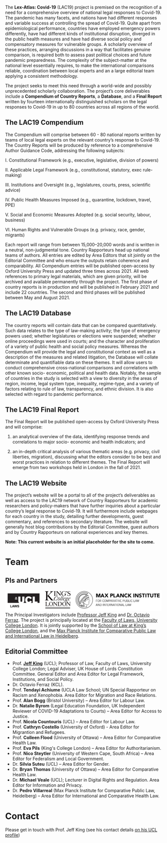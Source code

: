 The **Lex-Atlas: Covid-19** (LAC19) project is premised on the recognition of a need for a comprehensive overview of national legal responses to Covid-19. The pandemic has many facets, and nations have had different responses and variable success at controlling the spread of Covid-19. Quite apart from epidemiological performance, countries have employed emergency powers differently, have had different kinds of institutional disruption, diverged in the public health measures and have had diverse social policy and compensatory measures for vulnerable groups. A scholarly overview of these practices, arranging discussions in a way that facilitates genuine comparison, is required both to assess past political choices and future pandemic preparedness. The complexity of the subject-matter at the national level essentially requires, to make the international comparisons reliable, coordination between local experts and an a large editorial team applying a consistent methodology. 

The project seeks to meet this need through a world-wide and possibly unprecedented scholarly collaboration. The project’s core deliverables include a **Compendium of Country Reports**, a **Database**, and a **Final Report** written by fourteen internationally distinguished scholars on the legal responses to Covid-19 in up to 80 countries across all regions of the world.

## The LAC19 Compendium

The Compendium will comprise between 60 - 80 national reports written by teams of local legal experts on the relevant country’s response to Covid-19. The Country Reports will be produced by reference to a comprehensive Author Guidance Code, addressing the following subjects: 

I. Constitutional Framework (e.g., executive, legislative, division of powers)  

II. Applicable Legal Framework (e.g., constitutional, statutory, exec rule-making)  

III. Institutions and Oversight (e.g., legislatures, courts, press, scientific advice)  

IV. Public Health Measures Imposed (e.g., quarantine, lockdown, travel, PPE)  

V. Social and Economic Measures Adopted (e.g. social security, labour, business)  

VI. Human Rights and Vulnerable Groups (e.g. privacy, race, gender, migrants)  

Each report will range from between 15,000–20,000 words and is written in a neutral, non-judgmental tone.  Country Rapporteurs head up national teams of authors.  All entries are edited by Area Editors that sit jointly on the Editorial Committee and who ensure the outputs retain coherence and comparability.  All Compendium entries will be published open-access by Oxford University Press and updated three times across 2021.  All web references to primary legal materials, which are given priority, will be archived and available permanently through the project. The first phase of country reports is in production and will be published in February 2021 and include 22 countries.  The second and third phases will be published between May and August 2021. 

## The LAC19 Database

The country reports will contain data that can be compared quantitatively. Such data relates to the type of law-making activity; the type of emergency powers used; whether legislatures or elections were suspended; whether online proceedings were used in courts; and the character and proliferation of a variety of public health and social policy measures.  Whereas the Compendium will provide the legal and constitutional context as well as a description of the measures and related litigation, the Database will collate determinate and quantifiable data on these themes. It will allow users to conduct comprehensive cross-national comparisons and correlations with other known socio- economic, political and health data. Notably, the sample of countries in the study is selected with a view to diversity in the areas of region, income, legal system type, inequality, regime-type, and a variety of factors relating to rule of law, transparency, and ethnic division. It is also selected with regard to pandemic performance. 

## The LAC19 Final Report

The Final Report will be published open-access by Oxford University Press and will comprise:  

1. an analytical overview of the data, identifying response trends and correlations to major socio- economic and health indicators; and 

2. an in-depth critical analysis of various thematic areas (e.g. privacy, civil liberties, migration), discussing what the editors consider to be best and worst practices in relation to different themes.  The Final Report will emerge from two workshops held in London in the fall of 2021.  

## The LAC19 Website

The project’s website will be a portal to all of the project’s deliverables as well as access to the LAC19 network of Country Rapporteurs for academic researchers and policy-makers that have further inquiries about a particular country’s legal response to Covid-19.  It will furthermore include webpages for each country in the study, detailing further developments, guest commentary, and references to secondary literature.  The website will generally host blog contributions by the Editorial Committee, guest authors and by Country Rapporteurs on national experiences and key themes. 

**Note: This current website is an initial placeholder for the site to come.**

# Team

## PIs and Partners
![logos](/img/logos.png)
The Principal Investigators include [Professor Jeff King](https://www.ucl.ac.uk/laws/people/prof-jeff-king) and [Dr. Octavio Ferraz](https://www.kcl.ac.uk/people/dr-octavio-ferraz).  The project is principally located at the [Faculty of Laws, University College London](https://laws.ucl.ac.uk).  It is jointly supported by the [School of Law at King’s College London](https://www.kcl.ac.uk/law), and the [Max Planck Institute for Comparative Public Law and International Law in Heidelberg](https://www.mpil.de/en/pub/news.cfm).   

## Editorial Committee

* Prof. [**Jeff King**](https://www.ucl.ac.uk/laws/people/prof-jeff-king) (UCL); Professor of Law, Faculty of Laws, University College London; Legal Adviser, UK House of Lords Constitution Committee. General Editor and Area Editor for Legal Framework, Institutions, and Social Policy.
* Dr. Octavio Ferraz (KCL).
* Prof. **Tendayi Achiume** (UCLA Law School; UN Special Rapporteur on Racism and Xenophobia. Area Editor for Migration and Race Relations.  
* Prof. **Alan Bogg** (Bristol University) – Area Editor for Labour Law.
* Dr. **Natalie Byrom** (Legal Education Foundation, UK Independent Reviewer of COVID-19 Adaptations to Courts) – Area Editor for Access to Justice.
* Prof. **Nicola Countouris** (UCL) – Area Editor for Labour Law.
* Prof. **Cathryn Costello** (University of Oxford) - Area Editor for Migrantion and Refugees.  
* Prof. **Colleen Flood** (University of Ottawa) – Area Editor for Comparative Health Law.
* Prof. **Eva Pils** (King's College London) – Area Editor for Authoritarianism.
* Prof. **Nico Steytler** (University of Western Cape, South Africa) – Area Editor for Federalism and Local Government.
* Dr. **Silvia Suteu** (UCL) – Area Editor for Gender.
* Dr. **Bryan Thomas** (University of Ottawa) – Area Editor for Comparative Health Law.
* Dr. **Michael Veale** (UCL); Lecturer in Digital Rights and Regulation. Area Editor for Information and Privacy. 
* Dr. **Pedro Villarreal** (Max Planck Institute for Comparative Public Law, Heidelberg) – Area Editor for International and Comparative Health Law.

# Contact

Please get in touch with Prof. Jeff King (see his contact details [on his UCL profile](https://www.ucl.ac.uk/laws/people/prof-jeff-king))

